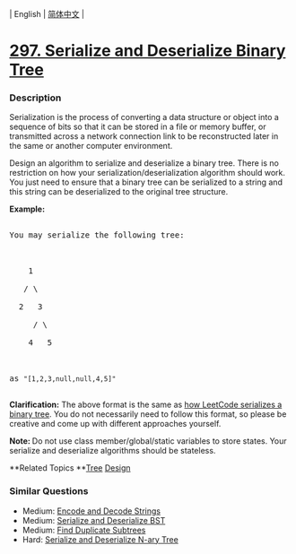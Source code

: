 | English | [简体中文](README.md) |

# [297. Serialize and Deserialize Binary Tree](https://leetcode-cn.com/problems/serialize-and-deserialize-binary-tree)
 ### Description
<p>Serialization is the process of converting a data structure or object into a sequence of bits so that it can be stored in a file or memory buffer, or transmitted across a network connection link to be reconstructed later in the same or another computer environment.</p>

<p>Design an algorithm to serialize and deserialize a binary tree. There is no restriction on how your serialization/deserialization algorithm should work. You just need to ensure that a binary tree can be serialized to a string and this string can be deserialized to the original tree structure.</p>

<p><strong>Example:&nbsp;</strong></p>

<pre>
You may serialize the following tree:

    1
   / \
  2   3
     / \
    4   5

as <code>&quot;[1,2,3,null,null,4,5]&quot;</code>
</pre>

<p><strong>Clarification:</strong> The above format is the same as <a href="/faq/#binary-tree">how LeetCode serializes a binary tree</a>. You do not necessarily need to follow this format, so please be creative and come up with different approaches yourself.</p>

<p><strong>Note:&nbsp;</strong>Do not use class member/global/static variables to store states. Your serialize and deserialize algorithms should be stateless.</p>

**Related Topics	**[Tree](https://leetcode-cn.com/tag/tree) [Design](https://leetcode-cn.com/tag/design) 

### Similar Questions
 - Medium:	[Encode and Decode Strings](https://leetcode-cn.com/problems/encode-and-decode-strings) 
 - Medium:	[Serialize and Deserialize BST](https://leetcode-cn.com/problems/serialize-and-deserialize-bst) 
 - Medium:	[Find Duplicate Subtrees](https://leetcode-cn.com/problems/find-duplicate-subtrees) 
 - Hard:	[Serialize and Deserialize N-ary Tree](https://leetcode-cn.com/problems/serialize-and-deserialize-n-ary-tree) 
